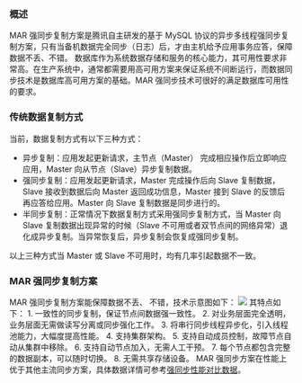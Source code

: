 ###  概述
MAR 强同步复制方案是腾讯自主研发的基于 MySQL 协议的异步多线程强同步复制方案，只有当备机数据完全同步（日志）后，才由主机给予应用事务应答，保障数据不丢、不错。
数据库作为系统数据存储和服务的核心能力，其可用性要求非常高。在生产系统中，通常都需要用高可用方案来保证系统不间断运行，而数据同步技术是数据库高可用方案的基础。MAR 强同步技术可很好的满足数据库可用性的要求。

### 传统数据复制方式
当前，数据复制方式有以下三种方式：
- 异步复制：应用发起更新请求，主节点（Master） 完成相应操作后立即响应应用，Master 向从节点（Slave）异步复制数据。
- 强同步复制：应用发起更新请求，Master 完成操作后向 Slave 复制数据，Slave 接收到数据后向 Master 返回成功信息，Master 接到 Slave 的反馈后再应答给应用。Master 向 Slave 复制数据是同步进行的。
- 半同步复制：正常情况下数据复制方式采用强同步复制方式，当 Master 向 Slave 复制数据出现异常的时候（Slave 不可用或者双节点间的网络异常）退化成异步复制。当异常恢复后，异步复制会恢复成强同步复制。

以上三种方式当 Master 或 Slave 不可用时，均有几率引起数据不一致。

### MAR 强同步复制方案
MAR 强同步复制方案能保障数据不丢、 不错，技术示意图如下：
![](http://imgcache.tce.fsphere.cn/image/mc.qcloudimg.com/static/img/d8a36cbf57eff5c0de84e46d2591970f/image.png)
其特点如下：
  1\. 一致性的同步复制，保证节点间数据强一致性。
	2\. 对业务层面完全透明，业务层面无需做读写分离或同步强化工作。
	3\. 将串行同步线程异步化，引入线程池能力，大幅度提高性能。
	4\. 支持集群架构。
	5\. 支持自动成员控制，故障节点自动从集群中移除。
	6\. 支持自动节点加入，无需人工干预。
	7\. 每个节点都包含完整的数据副本，可以随时切换。
	8\. 无需共享存储设备。
MAR 强同步方案在性能上优于其他主流同步方案，具体数据详情可参考[强同步性能对比数据](http://tce.fsphere.cn/document/product/557/10105)。